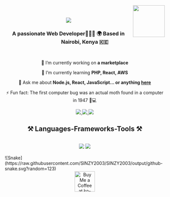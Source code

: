 <img align="right" src="https://avatars.githubusercontent.com/SINZY2003" width="100" />

<h1 align="center">
    <img src="https://readme-typing-svg.herokuapp.com/?font=Righteous&size=35&center=true&vCenter=true&width=500&height=70&duration=4000&lines=Hi+There!+👋;+I'm+Sinzole+Bradley!;" />
</h1>

<h3 align="center">A passionate Web Developer🧑‍💻😎 🌍 Based in Nairobi, Kenya 🇰🇪
</h3>

<br/>

<div align="center">
 
 🔭 I’m currently working on **a marketplace**
 
 🌱 I’m currently learning <strong>PHP, React, AWS</strong>

💬 Ask me about **Node.js, React, JavaScript... or anything [here](https://github.com/SINZY2003/SINZY2003/issues)**

⚡ Fun fact: The first computer bug was an actual moth found in a computer in 1947 🐛💻

 </div>
 
<div align="center"> 
  <a href="mailto:bradley.sinzole@techmates.team">
    <img src="https://img.shields.io/badge/Gmail-333333?style=for-the-badge&logo=gmail&logoColor=red" />
  </a>
  <a href="https://linkedin.com/in/sinzole-bradley" target="_blank">
    <img src="https://img.shields.io/badge/LinkedIn-0077B5?style=for-the-badge&logo=linkedin&logoColor=white" target="_blank" />
  </a>
  <a href="#" target="_blank">
     <img src="https://img.shields.io/badge/Portfolio-FF5722?style=for-the-badge&logo=todoist&logoColor=white" target="_blank" /> <!-- sqlite, safari, google-chrome are other good icon options -->
  </a>
</div>
 
<h2 align="center">⚒️ Languages-Frameworks-Tools ⚒️</h2>
<br/>
<div align="center">
    <img src="https://skillicons.dev/icons?i=react,bootstrap,mui,html,css,vscode,github,figma,tailwind,git,r" />
    <img src="https://skillicons.dev/icons?i=nodejs,python,javascript,typescript,express,firebase,mongodb,c,java,nextjs,mysql,flask" /><br>
</div>

<br/>
![Snake](https://raw.githubusercontent.com/SINZY2003/SINZY2003/output/github-snake.svg?random=123)

<div align="center">
<a href='#' target='_blank'><img height='64' style='border:0px;height:64px;' src='https://storage.ko-fi.com/cdn/kofi1.png?v=3' border='0' alt='Buy Me a Coffee at ko-fi.com' /></a>
</div>

<br/>
